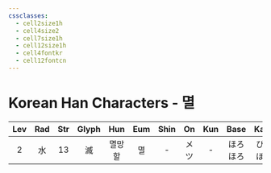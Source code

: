 ```yaml
---
cssclasses:
  - cell2size1h
  - cell4size2
  - cell7size1h
  - cell12size1h
  - cell4fontkr
  - cell12fontcn
---
```


# Korean Han Characters - 멸

| Lev | Rad | Str | Glyph | Hun | Eum | Shin | On  | Kun |   Base   |   Kana   | Simp | Man | Can  | Viet |
| :-: | :-: | :-: | :---: | :-: | :-: | :--: | :-: | :-: | :------: | :------: | :--: | :-: | :--: | :--: |
|  2  |  水  | 13  |   滅   | 멸망할 |  멸  |  -   | メツ  |  -  | ほろ<br>ほろ | びる<br>ぼす |  灭   | miè | mit6 | diệt |
